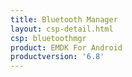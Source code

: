 ```yaml
---
title: Bluetooth Manager
layout: csp-detail.html
csp: bluetoothmgr
product: EMDK For Android
productversion: '6.8'
---
```










